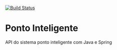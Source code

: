 [![Build Status](https://travis-ci.org/shotdown2/ponto-inteligente-api.svg?branch=master)](https://travis-ci.org/shotdown2/ponto-inteligente-api)
# Ponto Inteligente
API do sistema ponto inteligente com Java e Spring
